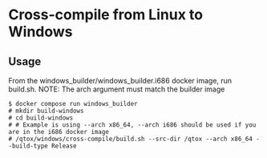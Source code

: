# Cross-compile from Linux to Windows

## Usage

From the windows_builder/windows_builder.i686 docker image, run build.sh. NOTE:
The arch argument must match the builder image

```
$ docker compose run windows_builder
# mkdir build-windows
# cd build-windows
# # Example is using --arch x86_64, --arch i686 should be used if you are in the i686 docker image
# /qtox/windows/cross-compile/build.sh --src-dir /qtox --arch x86_64 --build-type Release
```
